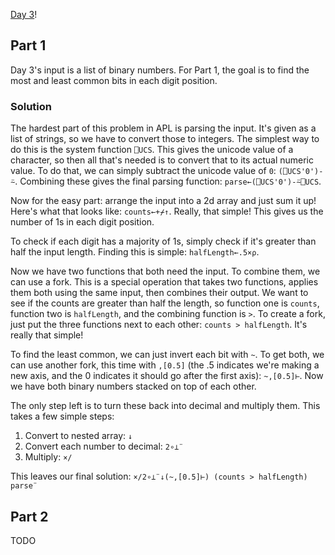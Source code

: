 [Day 3](https://adventofcode.com/2021/day/3)!

## Part 1
Day 3's input is a list of binary numbers. For Part 1, the goal is to find the most and least common bits
in each digit position.

### Solution
The hardest part of this problem in APL is parsing the input. It's given as a list of strings, so we have
to convert those to integers. The simplest way to do this is the system function `⎕UCS`. This gives the
unicode value of a character, so then all that's needed is to convert that to its actual numeric value. To
do that, we can simply subtract the unicode value of `0`: `(⎕UCS'0')-⍨`. Combining these gives the final
parsing function: `parse←(⎕UCS'0')-⍨⎕UCS`.

Now for the easy part: arrange the input into a 2d array and just sum it up! Here's what that looks like:
`counts←+⌿↑`. Really, that simple! This gives us the number of 1s in each digit position.

To check if each digit has a majority of 1s, simply check if it's greater than half the input length.
Finding this is simple: `halfLength←.5×⍴`.

Now we have two functions that both need the input. To combine them, we can use a fork. This is a special
operation that takes two functions, applies them both using the same input, then combines their output.
We want to see if the counts are greater than half the length, so function one is `counts`, function two
is `halfLength`, and the combining function is `>`. To create a fork, just put the three functions next
to each other: `counts > halfLength`. It's really that simple!

To find the least common, we can just invert each bit with `~`. To get both, we can use another fork,
this time with `,[0.5]` (the .5 indicates we're making a new axis, and the 0 indicates it should go after
the first axis): `~,[0.5]⊢`. Now we have both binary numbers stacked on top of each other.

The only step left is to turn these back into decimal and multiply them. This takes a few simple steps:

1. Convert to nested array: `↓`
2. Convert each number to decimal: `2∘⊥¨`
3. Multiply: `×/`

This leaves our final solution: `×/2∘⊥¨↓(~,[0.5]⊢) (counts > halfLength) parse¨`

## Part 2
TODO
